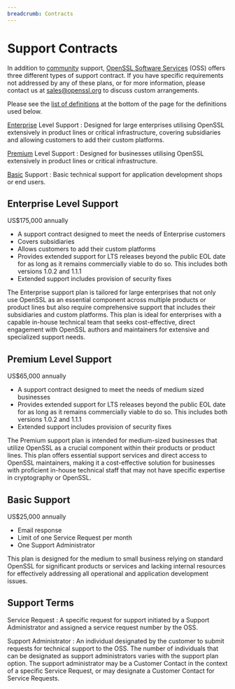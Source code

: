 ```yaml
---
breadcrumb: Contracts
---
```

# Support Contracts

In addition to [community](/community) support,
[OpenSSL Software Services](/community/contacts.html) (OSS) offers three
different types of support contract. If you have specific requirements not
addressed by any of these plans, or for more information, please contact us at
<sales@openssl.org> to discuss custom arrangements.

Please see the [list of definitions](#definitions) at the bottom of the page
for the definitions used below.

[Enterprise](#enterprise) Level Support
:   Designed for large enterprises utilising OpenSSL extensively in
    product lines or critical infrastructure, covering subsidiaries and
    allowing customers to add their custom platforms.

[Premium](#premium) Level Support
:   Designed for businesses utilising OpenSSL extensively
    in product lines or critical infrastructure.

[Basic](#basic) Support
:   Basic technical support for application development shops or end
    users.

## <a name="enterprise">Enterprise Level Support</a>

US\$175,000 annually

-   A support contract designed to meet the needs of Enterprise customers
-   Covers subsidiaries
-   Allows customers to add their custom platforms
-   Provides extended support for LTS releases beyond the public EOL date for as
    long as it remains commercially viable to do so. This includes both versions
    1.0.2 and 1.1.1
-   Extended support includes provision of security fixes

The Enterprise support plan is tailored for large enterprises that not only use
OpenSSL as an essential component across multiple products or product lines but
also require comprehensive support that includes their subsidiaries and custom
platforms. This plan is ideal for enterprises with a capable in-house technical
team that seeks cost-effective, direct engagement with OpenSSL authors and
maintainers for extensive and specialized support needs.

## <a name="premium">Premium Level Support</a>

US\$65,000 annually

-   A support contract designed to meet the needs of medium sized businesses
-   Provides extended support for LTS releases beyond the public EOL date for as
    long as it remains commercially viable to do so. This includes both versions
    1.0.2 and 1.1.1
-   Extended support includes provision of security fixes

The Premium support plan is intended for medium-sized businesses that utilize
OpenSSL as a crucial component within their products or product lines. This plan
offers essential support services and direct access to OpenSSL maintainers,
making it a cost-effective solution for businesses with proficient in-house
technical staff that may not have specific expertise in cryptography or OpenSSL.

## <a name="basic">Basic Support</a>

US\$25,000 annually

-   Email response
-   Limit of one Service Request per month
-   One Support Administrator

This plan is designed for the medium to small business relying on
standard OpenSSL for significant products or services and lacking
internal resources for effectively addressing all operational and
application development issues.

## <a name="definitions">Support Terms</a>

Service Request
:   A specific request for support initiated by a Support Administrator
    and assigned a service request number by the OSS.

Support Administrator
:   An individual designated by the customer to submit requests for
    technical support to the OSS. The number of individuals that can be
    designated as support administrators varies with the support plan
    option. The support administrator may be a Customer Contact in the
    context of a specific Service Request, or may designate a Customer
    Contact for Service Requests.